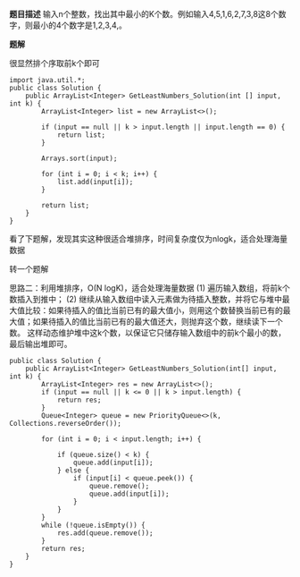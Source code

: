 **题目描述**
输入n个整数，找出其中最小的K个数。例如输入4,5,1,6,2,7,3,8这8个数字，则最小的4个数字是1,2,3,4,。

**题解**

很显然排个序取前k个即可

```
import java.util.*;
public class Solution {
    public ArrayList<Integer> GetLeastNumbers_Solution(int [] input, int k) {
        ArrayList<Integer> list = new ArrayList<>();
        
        if (input == null || k > input.length || input.length == 0) {
            return list;
        }
        
        Arrays.sort(input);
        
        for (int i = 0; i < k; i++) {
            list.add(input[i]);
        }
        
        return list;
    }
}
```

看了下题解，发现其实这种很适合堆排序，时间复杂度仅为nlogk，适合处理海量数据

转一个题解

思路二：利用堆排序，O(N logK)，适合处理海量数据
(1) 遍历输入数组，将前k个数插入到推中；
(2) 继续从输入数组中读入元素做为待插入整数，并将它与堆中最大值比较：如果待插入的值比当前已有的最大值小，则用这个数替换当前已有的最大值；如果待插入的值比当前已有的最大值还大，则抛弃这个数，继续读下一个数。
这样动态维护堆中这k个数，以保证它只储存输入数组中的前k个最小的数，最后输出堆即可。

```
public class Solution {
    public ArrayList<Integer> GetLeastNumbers_Solution(int[] input, int k) {
        ArrayList<Integer> res = new ArrayList<>();
        if (input == null || k <= 0 || k > input.length) {
            return res;
        }
        Queue<Integer> queue = new PriorityQueue<>(k, Collections.reverseOrder());
 
        for (int i = 0; i < input.length; i++) {
 
            if (queue.size() < k) {
                queue.add(input[i]);
            } else {
                if (input[i] < queue.peek()) {
                    queue.remove();
                    queue.add(input[i]);
                }
            }
        }
        while (!queue.isEmpty()) {
            res.add(queue.remove());
        }
        return res;
    }
}
```

